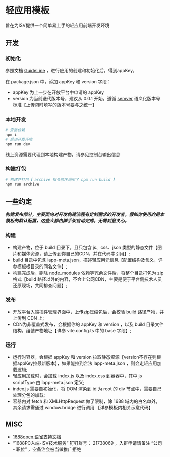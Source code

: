# 轻应用模板

旨在为ISV提供一个简单易上手的轻应用前端开发环境

## 开发
### 初始化

参照文档 [GuideLine](https://www.yuque.com/1688open/yizt6l/foc409#dEb8N) ，进行应用的创建和初始化后，得到appKey，

在 package.json 中，添加 appKey 和 version 字段：
 - appKey 为上一步在开放平台中申请的 appKey
 - version 为当前迭代版本号，建议从 0.0.1 开始，遵循 [semver](https://semver.org/lang/zh-CN/) 语义化版本号标准【上传包时填写的版本号要与之统一】

### 本地开发

```bash
# 安装依赖
npm i
# 启动开发环境
npm run dev
```
线上资源需要代理到本地构建产物，请参见控制台输出信息
### 构建打包

```bash
# 构建并打包【 archive 指令前序调用了 npm run build 】 
npm run archive
```
## 一些约定

***构建发布部分，主要面向对开发构建流程有定制需求的开发者，假如你使用的是本模板的默认配置，这些大都由脚手架自动完成，无需刻意关心。***
### 构建

- 构建产物，位于 build 目录下，且只包含 js、css、json 类型的静态文件【图片和媒体资源，请上传到你自己的CDN，并在代码中引用】;
- build 目录中包含 lapp-meta.json，描述轻应用元信息【配置结构及含义，详参模板根目录的同名文件】;
- 构建完成后，剔除 node_modules 依赖等冗余文件后，将整个目录打包为 zip 格式【build 路径以外的内容，不会上公网CDN，主要是便于平台侧技术人员还原现场，共同排查问题】;

### 发布

- 开放平台入端插件管理界面中，上传zip压缩包后，会校验 build 路径产物，并上传到 CDN 上;
- CDN为非覆盖式发布，会根据你的 appKey 和 version ，以及 build 目录文件结构，组装产物地址【详参 vite.config.ts 中的 base 字段】;

### 运行

- 运行时容器，会根据 appKey 和 version 拉取静态资源【version不存在则根据appKey拉最新版本】，如果能拉到合法 lapp-meta.json ，则会走轻应用加载逻辑;
- 轻应用加载时，会加载 index.js 以及 index.css 到容器中，其中 js scriptType 由 lapp-meta.json 定义;
- index.js 需要自初始化，将 DOM 渲染到 id 为 root 的 div 节点中，需要自己处理分包的加载;
- 容器内对 fetch 和 XMLHttpRequest 做了限制，除 1688 域内的白名单外，其余请求需通过 window.bridge 进行调用 【详参模板内相关示意代码】

## MISC

- [1688open 语雀支持文档](https://www.yuque.com/1688open/support)
- “1688PC入端-ISV技术服务” 钉钉群号： 21738069 ，入群申请请备注 “公司 - 职位” ，空备注会被当做推广拒绝
